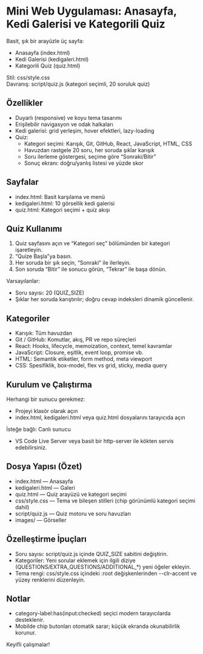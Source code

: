 # Mini Web Uygulaması: Anasayfa, Kedi Galerisi ve Kategorili Quiz

Basit, şık bir arayüzle üç sayfa:
- Anasayfa (index.html)
- Kedi Galerisi (kedigaleri.html)
- Kategorili Quiz (quiz.html)

Stil: css/style.css  
Davranış: script/quiz.js (kategori seçimli, 20 soruluk quiz)

## Özellikler
- Duyarlı (responsive) ve koyu tema tasarımı
- Erişilebilir navigasyon ve odak halkaları
- Kedi galerisi: grid yerleşim, hover efektleri, lazy-loading
- Quiz:
  - Kategori seçimi: Karışık, Git, GitHub, React, JavaScript, HTML, CSS
  - Havuzdan rastgele 20 soru, her soruda şıklar karışık
  - Soru ilerleme göstergesi, seçime göre “Sonraki/Bitir”
  - Sonuç ekranı: doğru/yanlış listesi ve yüzde skor

## Sayfalar
- index.html: Basit karşılama ve menü
- kedigaleri.html: 10 görsellik kedi galerisi
- quiz.html: Kategori seçimi + quiz akışı

## Quiz Kullanımı
1. Quiz sayfasını açın ve “Kategori seç” bölümünden bir kategori işaretleyin.
2. “Quize Başla”ya basın.
3. Her soruda bir şık seçin, “Sonraki” ile ilerleyin.
4. Son soruda “Bitir” ile sonucu görün, “Tekrar” ile başa dönün.

Varsayılanlar:
- Soru sayısı: 20 (QUIZ_SIZE)
- Şıklar her soruda karıştırılır; doğru cevap indeksleri dinamik güncellenir.

## Kategoriler
- Karışık: Tüm havuzdan
- Git / GitHub: Komutlar, akış, PR ve repo süreçleri
- React: Hooks, lifecycle, memoization, context, temel kavramlar
- JavaScript: Closure, eşitlik, event loop, promise vb.
- HTML: Semantik etiketler, form method, meta viewport
- CSS: Spesifiklik, box-model, flex vs grid, sticky, media query

## Kurulum ve Çalıştırma
Herhangi bir sunucu gerekmez:
- Projeyi klasör olarak açın
- index.html, kedigaleri.html veya quiz.html dosyalarını tarayıcıda açın

İsteğe bağlı: Canlı sunucu
- VS Code Live Server veya basit bir http-server ile kökten servis edebilirsiniz.

## Dosya Yapısı (Özet)
- index.html — Anasayfa
- kedigaleri.html — Galeri
- quiz.html — Quiz arayüzü ve kategori seçimi
- css/style.css — Tema ve bileşen stilleri (chip görünümlü kategori seçimi dahil)
- script/quiz.js — Quiz motoru ve soru havuzları
- images/ — Görseller

## Özelleştirme İpuçları
- Soru sayısı: script/quiz.js içinde QUIZ_SIZE sabitini değiştirin.
- Kategoriler: Yeni sorular eklemek için ilgili diziye (QUESTIONS/EXTRA_QUESTIONS/ADDITIONAL_*) yeni öğeler ekleyin.
- Tema rengi: css/style.css içindeki :root değişkenlerinden --clr-accent ve yüzey renklerini düzenleyin.

## Notlar
- category-label:has(input:checked) seçici modern tarayıcılarda desteklenir.
- Mobilde chip butonları otomatik sarar; küçük ekranda okunabilirlik korunur.

Keyifli çalışmalar!
